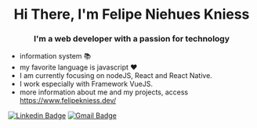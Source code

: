 <h1 align="center">Hi There, I'm Felipe Niehues Kniess</h1>
<h3 align="center">I'm a web developer with a passion for technology</h3>

- information system :books:
- my favorite language is javascript ❤️
- I am currently focusing on nodeJS, React and React Native.
- I work especially with Framework VueJS.
- more information about me and my projects, access https://www.felipekniess.dev/

[![Linkedin Badge](https://img.shields.io/badge/-Felipe%20Niehues%20Kniess-blue?style=flat-square&logo=Linkedin&logoColor=white&&link=https://br.linkedin.com/in/felipe-niehues-kniess-7bb4b617b)](https://br.linkedin.com/in/felipe-niehues-kniess-7bb4b617b) [![Gmail Badge](https://img.shields.io/badge/-felipe.nkniess@gmail.com-c14438?style=flat-square&logo=Gmail&logoColor=white&link=mailto:felipe.nkniess@gmail.com)](mailto:felipe.nkniess@gmail.com)
